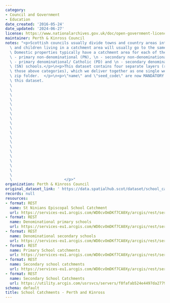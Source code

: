 ```yaml
---
category:
- Council and Government
- Education
date_created: '2016-05-24'
date_updated: '2024-06-27'
license: https://www.nationalarchives.gov.uk/doc/open-government-licence/version/3/
maintainer: Perth & Kinross Council
notes: "<p>Scottish councils usually divide towns and country areas into catchments\
  \ and children living in a catchment area will usually go to the same local school.\
  \ Domestic properties typically have a catchment area for each of their local:\n\
  \ - primary non-denominational (PN), \n - secondary non-denominational (SN), \n\
  \ - primary denominational/ Catholic (PD) and \n - secondary denominational/ Catholic\
  \ (SN) schools.</p>\n<p>This dataset contains four separate layers (representing\
  \ those above categories), which we deliver together as one single web service or\
  \ zip folder.  </p>\n<p>\"name\" and \"seed_code\" are now MANDATORY fields for\
  \ this dataset.                                                                \
  \                                                                              \
  \                                                                              \
  \                                                                              \
  \                                                                              \
  \                                                                              \
  \                                                                              \
  \                                                                              \
  \                                                                              \
  \                                                                              \
  \                                                                              \
  \                                                                              \
  \                                                                              \
  \                                                                              \
  \                                                                              \
  \                                                                              \
  \                                                                              \
  \                                                                              \
  \                                                                              \
  \                                                                              \
  \                                                                              \
  \                       </p>"
organization: Perth & Kinross Council
original_dataset_link: ' https://data.spatialhub.scot/dataset/school_catchments-pk'
records: null
resources:
- format: REST
  name: St Ninians Episcopal School Catchment
  url: https://services-eu1.arcgis.com/WD0cvOmDKf7CA0Xy/arcgis/rest/services/St_Ninians_Catchment/FeatureServer/6/query?outFields=*&where=1%3D1
- format: REST
  name: Denominational primary schools
  url: https://services-eu1.arcgis.com/WD0cvOmDKf7CA0Xy/arcgis/rest/services/Roman_Catholic_Primary_School_Catchments/FeatureServer/6/query?outFields=*&where=1%3D1
- format: REST
  name: Denominational secondary schools
  url: https://services-eu1.arcgis.com/WD0cvOmDKf7CA0Xy/arcgis/rest/services/Roman_Catholic_Secondary_School_Catchments/FeatureServer/6/query?outFields=*&where=1%3D1
- format: REST
  name: Primary School catchments
  url: https://services-eu1.arcgis.com/WD0cvOmDKf7CA0Xy/arcgis/rest/services/Primary_School_Catchments/FeatureServer/5/query?outFields=*&where=1%3D1
- format: REST
  name: Secondary school catchments
  url: https://services-eu1.arcgis.com/WD0cvOmDKf7CA0Xy/arcgis/rest/services/Secondary_School_Catchments/FeatureServer/6/query?outFields=*&where=1%3D1
- format: REST
  name: Secondary School Catchments
  url: https://utility.arcgis.com/usrsvcs/servers/f0fafab524e4497da2779b48c25a92e6/rest/services/Secondary_School_Catchments/FeatureServer/27/query?outFields=*&where=1%3D1&f=json
schema: default
title: School Catchments - Perth and Kinross
---
```

